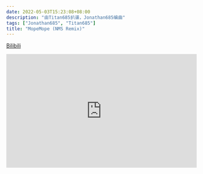```yaml
---
date: 2022-05-03T15:23:08+08:00
description: "由Titan685扒谱，Jonathan685编曲"
tags: ["Jonathan685", "Titan685"]
title: "MopeMope (NMS Remix)"
---
```


[Bilibili](https://www.bilibili.com/video/BV1RS4y187Bn?share_source=copy_web)

<div style="position: relative; padding: 30% 45%;">

<iframe style="position: absolute; width: 100%; height: 100%; left: 0; top: 0;" src="https://player.bilibili.com/player.html?aid=726212873&;bvid=BV1RS4y187Bn&cid=710846267&page=1&as_wide=1&high_quality=1&danmaku=0" frameborder="no" scrolling="no">

</iframe>

</div>
